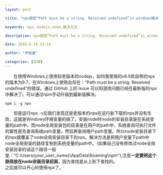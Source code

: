 ```yaml
---
layout: post

title: "npx报错“Path must be a string. Received undefined”in windows解决方法"

keywords: npx，nodejs,node,解决方法

description: npx报错“Path must be a string. Received undefined”in_windows解决方法

date: 2018-8-19 14:14

author: "尹傲雄"

categories: [前端]
---
```

　　在使用Windows上使用较老版本的nodejs，如何我使用的v8.9其自带的npx的版本为9.7，在Windows上使用会存在：“Path must be a string. Received undefined”的错误。通过 GitHub 上的 issue 可以知道改问题已经在最新版的npx中解决了，可以通过npm手动升级到最新版解决。

```shell
npm i -g npx
```

　　但是运行npx -v后我们发现还是老版本的npx在运行新下载的npx并没有生效，这就是Windows环境变量的锅了。安装node时node的安装目录是在系统变量的path中，而node全局安装包的目录是在用户的path中，系统查询可执行文件的属性是先查询系统path变量，然后再查询用户path变量。所以node安装目录下的npx就覆盖了node全局安装目录下的npx。解决方法是把用户变量下path中node全局安装的路径复制到系统变量的path中。（如果自己没有修改过node全局安装目录的话这个路径一般是："C:\Users\{your_user_name}\AppData\Roaming\npm"),注意**一定要把这个路径放在node安装目录前面**，因为查找是从上到下查找的。  
之后就可以开心的使用npx了。
